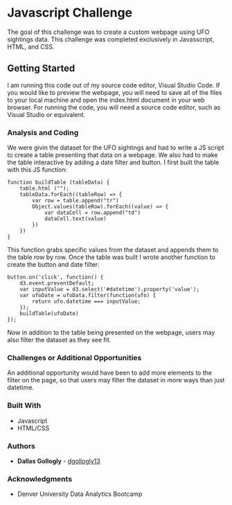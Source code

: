# Javascript Challenge

The goal of this challenge was to create a custom webpage using UFO sightings data. This challenge was completed exclusively in Javasscript, HTML, and CSS.  

## Getting Started 

I am running this code out of my source code editor, Visual Studio Code. If you would like to preview the webpage, you will need to save all of the files to your local machine and open the index.html document in your web browser. For running the code, you will need a source code editor, such as Visual Studio or equivalent. 

### Analysis and Coding 

We were givin the dataset for the UFO sightings and had to write a JS script to create a table presenting that data on a webpage. We also had to make the table interactive by adding a date filter and button. I first built the table with this JS function:

```
function buildTable (tableData) {
    table.html ("");
    tableData.forEach((tableRow) => {
        var row = table.append("tr")
        Object.values(tableRow).forEach((value) => {
            var dataCell = row.append("td")
            dataCell.text(value)
        })
    })
}
```

This function grabs specific values from the dataset and appends them to the table row by row. Once the table was built I wrote another function to create the button and date filter: 

```
button.on('click', function() {
    d3.event.preventDefault;
    var inputValue = d3.select('#datetime').property('value');
    var ufoDate = ufoData.filter(function(ufo) {
        return ufo.datetime === inputValue;
    });
    buildTable(ufoDate)
});
```

Now in addition to the table being presented on the webpage, users may also filter the dataset as they see fit. 


### Challenges or Additional Opportunities

An additional opportunity would have been to add more elements to the filter on the page, so that users may filter the dataset in more ways than just datetime. 

### Built With

* Javascript
* HTML/CSS

### Authors

* **Dallas Gollogly** - [dgollogly13](https://github.com/dgollogly13)

### Acknowledgments

* Denver University Data Analytics Bootcamp 
